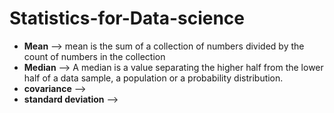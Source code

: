 # Statistics-for-Data-science

- **Mean** --> mean is the sum of a collection of numbers divided by the count of numbers in the collection
- **Median** --> A median is a value separating the higher half from the lower half of a data sample, a population or a probability distribution.
- **covariance** --> 
- **standard deviation** -->
